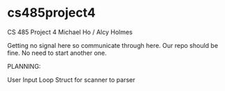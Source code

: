 # cs485project4
CS 485 Project 4
Michael Ho / Alcy Holmes

Getting no signal here so communicate through here.  Our repo should be fine.  No need to start another one.

PLANNING:

User Input Loop
Struct for scanner to parser